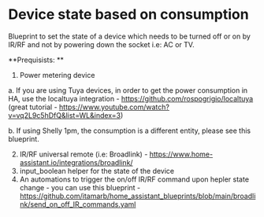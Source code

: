 # Device state based on consumption

Blueprint to set the state of a device which needs to be turned off or on by IR/RF and not by powering down the socket i.e: AC or TV.

**Prequisists: **
1. Power metering device

  a. If you are using Tuya devices, in order to get the power consumption in HA, use the localtuya integration - https://github.com/rospogrigio/localtuya  (great tutorial - https://www.youtube.com/watch?v=vq2L9c5hDfQ&list=WL&index=3)

  b. If using Shelly 1pm, the consumption is a different entity, please see this blueprint.

2. IR/RF universal remote (i.e: Broadlink) - https://www.home-assistant.io/integrations/broadlink/
3. input_boolean helper for the state of the device
4. An automations to trigger the on/off IR/RF command upon hepler state change - you can use this blueprint - https://github.com/itamarb/home_assistant_blueprints/blob/main/broadlink/send_on_off_IR_commands.yaml


